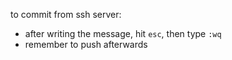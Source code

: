 to commit from ssh server:
- after writing the message, hit ```esc```, then type ```:wq```
- remember to push afterwards